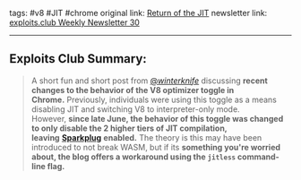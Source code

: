 tags: #v8 #JIT #chrome
original link: [Return of the JIT](https://lampreylabs.com/posts/return-of-the-jit/?ref=blog.exploits.club)
newsletter link: [exploits.club Weekly Newsletter 30](https://blog.exploits.club/exploits-club-weekly-newsletter-30/)

---
## Exploits Club Summary:
> A short fun and short post from [@_winterknife_](https://x.com/_winterknife_?ref=blog.exploits.club) discussing **recent changes to the behavior of the V8 optimizer toggle in Chrome.** Previously, individuals were using this toggle as a means disabling JIT and switching V8 to interpreter-only mode. However, **since late June, the behavior of this toggle was changed to only disable the 2 higher tiers of JIT compilation, leaving** [**Sparkplug**](https://v8.dev/blog/sparkplug?ref=blog.exploits.club) **enabled.** The theory is this may have been introduced to not break WASM, but if its **something you're worried about, the blog offers a workaround using the `jitless` command-line flag.**